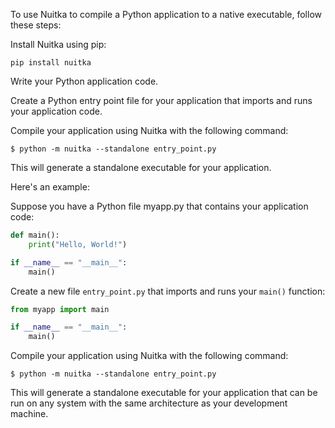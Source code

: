 To use Nuitka to compile a Python application to a native executable, follow these steps:

Install Nuitka using pip:

```
pip install nuitka
```

Write your Python application code.

Create a Python entry point file for your application that imports and runs your application code.

Compile your application using Nuitka with the following command:

```console
$ python -m nuitka --standalone entry_point.py
```

This will generate a standalone executable for your application.

Here's an example:

Suppose you have a Python file myapp.py that contains your application code:

```python
def main():
    print("Hello, World!")

if __name__ == "__main__":
    main()
```

Create a new file `entry_point.py` that imports and runs your `main()` function:

```python
from myapp import main

if __name__ == "__main__":
    main()
```

Compile your application using Nuitka with the following command:

```console
$ python -m nuitka --standalone entry_point.py
```

This will generate a standalone executable for your application that can be run on any system with the same architecture as your development machine.
